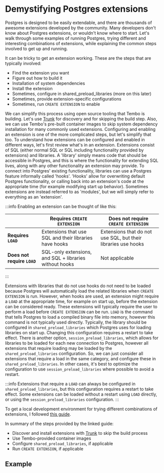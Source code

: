 # Demystifying Postgres extensions

Postgres is designed to be easily extendable, and there are thousands of awesome extensions developed by the community. Many developers don't know about Postgres extensions, or wouldn't know where to start. Let's walk through some examples of running Postgres, trying different and interesting combinations of extensions, while explaining the common steps involved to get up and running.

It can be tricky to get an extension working. These are the steps that are typically involved:

- Find the extension you want
- Figure out how to build it
- Installation of system dependencies
- Install the extension
- Sometimes, configure in shared_preload_libraries (more on this later)
- Sometimes, provide extension-specific configurations
- Sometimes, run `CREATE EXTENSION` to enable

We can simplify this process using open source tooling that Tembo is building. Let's use [Trunk](https://pgt.dev) for discovery and for skipping the build step. Also, we can use Tembo's pre-built container images to skip system dependency installation for many commonly used extensions. Configuring and enabling an extension is one of the more complicated steps, but let's simplify that too. To understand how extensions can be configured and enabled in different ways, let's first review what's in an extension. Extensions consist of SQL (either normal SQL or SQL including functionality provided by extensions) and libraries. A 'library' simply means code that should be accessible in Postgres, and this is where the functionality for extending SQL lives, along with any other functionality an extension may provide. To connect into Postgres' existing functionality, libraries can use a Postgres feature informally called 'hooks'. 'Hooks' allow for overwriting default Postgres functionality, or calling back into an extension's code at the appropriate time (for example modifying start up behavior). Sometimes extensions are instead referred to as 'modules', but we will simply refer to everything as an 'extension'.

:::info
Enabling an extension can be thought of like this:

|                             | Requires `CREATE EXTENSION`                                       | Does not require `CREATE EXTENSION`                           |
|-----------------------------|-------------------------------------------------------------------|---------------------------------------------------------------|
| **Requires `LOAD`**         | Extensions that use SQL and their libraries have hooks            | Extensions that do not use SQL, but their libraries use hooks |
| **Does not require `LOAD`** | SQL-only extensions, and SQL + libraries without hooks            | Not applicable                                                |
:::


Extensions with libraries that do not use hooks do not need to be loaded because Postgres will automatically load the related libraries when `CREATE EXTENSION` is run. However, when hooks are used, an extension might require a `LOAD` at the appropriate time, for example on start up, before the extension can be considered ready. These extensions will typically require the user to perform a load before `CREATE EXTENSION` can be run. `LOAD` is the command that tells Postgres to load a compiled binary file into memory, however this command is not typically used directly. Typically, the library should be configured in `shared_preload_libraries` which Postgres uses for loading libraries on start up. Changing this configuration requires a restart to take effect. There is another option, `session_preload_libraries`, which allows for libraries to be loaded for each new connection to Postgres, however all extensions that require loading may be loaded by the `shared_preload_libraries` configuration. So, we can just consider all extensions that require a load in the same category, and configure these in `shared_preload_libraries`. In other cases, it's best to optimize the configuration to use `session_preload_libraries` where possible to avoid a restart.

:::info
Extensions that require a `LOAD` can always be configured in `shared_preload_libraries`, but this configuration requires a restart to take effect. Some extensions can be loaded without a restart using `LOAD` directly, or using the `session_preload_libraries` configuration.
:::


To get a local development environment for trying different combinations of extensions, I followed [this guide](https://tembo.io/docs/tembo-cloud/try-extensions-locally).

In summary of the steps provided by the linked guide:
- Discover and install extensions with [Trunk](https://pgt.dev) to skip the build process
- Use Tembo-provided container images
- Configure `shared_preload_libraries`, if applicable
- Run `CREATE EXTENSION`, if applicable

## Example
